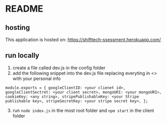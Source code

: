 # README

## hosting

This application is hosted on: https://shifttech-ssessment.herokuapp.com/

## run locally

1. create a file called dev.js in the config folder
2. add the following snippet into the dev.js file replacing everyting in <> with your personal info

`module.exports = { googleClientID: <your clienet id>, googleClientSectret: <your client secret>, mongoURI: <your mongoURI>, cookieKey: <any string>, stripePublishableKey: <your Stripe publishable key>, stripeSecretKey: <your stripe secret key>, };`

3. run `node index.js` in the most root folder and `npm start` in the client folder
